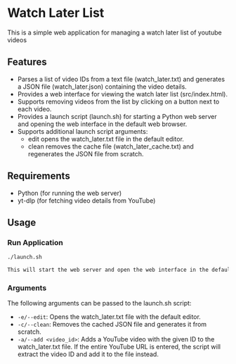# Watch Later List

This is a simple web application for managing a watch later list of youtube videos

## Features
- Parses a list of video IDs from a text file (watch_later.txt) and generates a JSON file (watch_later.json) containing the video details.
- Provides a web interface for viewing the watch later list (src/index.html).
- Supports removing videos from the list by clicking on a button next to each video.
- Provides a launch script (launch.sh) for starting a Python web server and opening the web interface in the default web browser.
- Supports additional launch script arguments:
	- edit opens the watch_later.txt file in the default editor.
	- clean removes the cache file (watch_later_cache.txt) and regenerates the JSON file from scratch.

## Requirements
- Python (for running the web server)
- yt-dlp (for fetching video details from YouTube)

## Usage
### Run Application
``` bash
./launch.sh

This will start the web server and open the web interface in the default web browser.
```

### Arguments
The following arguments can be passed to the launch.sh script:

- `-e/--edit`: Opens the watch_later.txt file with the default editor.
- `-c/--clean`: Removes the cached JSON file and generates it from scratch.
- `-a/--add <video_id>`: Adds a YouTube video with the given ID to the watch_later.txt file. If the entire YouTube URL is entered, the script will extract the video ID and add it to the file instead.
